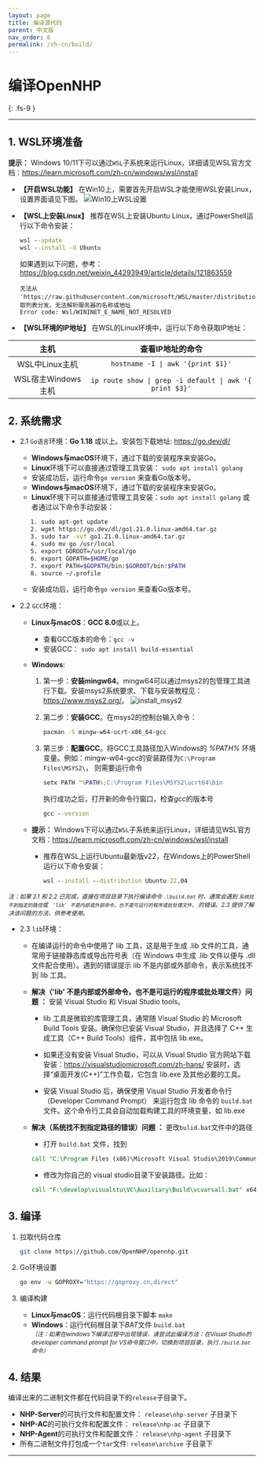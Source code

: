 ```yaml
---
layout: page
title: 编译源代码
parent: 中文版
nav_order: 6
permalink: /zh-cn/build/
---
```


# 编译OpenNHP
{: .fs-9 }

---

## 1. WSL环境准备

**提示：** Windows 10/11下可以通过`WSL`子系统来运行Linux，详细请见WSL官方文档：<https://learn.microsoft.com/zh-cn/windows/wsl/install>

- **【开启WSL功能】** 在Win10上，需要首先开启WSL才能使用WSL安装Linux，设置界面请见下图。
   ![Win10上WSL设置](/images/win10wsl.png)
- **【WSL上安装Linux】** 推荐在WSL上安装Ubuntu Linux，通过PowerShell运行以下命令安装：

   ```bat
   wsl --update
   wsl --install -d Ubuntu
   ```

   如果遇到以下问题，参考：<https://blog.csdn.net/weixin_44293949/article/details/121863559>

   ```text
   无法从 'https://raw.githubusercontent.com/microsoft/WSL/master/distributions/DistributionInfo.json’提取列表分发。无法解析服务器的名称或地址
   Error code: Wsl/WININET_E_NAME_NOT_RESOLVED
   ```

- **【WSL环境的IP地址】** 在WSL的Linux环境中，运行以下命令获取IP地址：

|        主机        |                    查看IP地址的命令                     |
| :----------------: | :-----------------------------------------------------: |
|   WSL中Linux主机   |            `hostname -I \| awk '{print $1}'`            |
| WSL宿主Windows主机 | `ip route show \| grep -i default \| awk '{ print $3}'` |

## 2. 系统需求

- 2.1 `Go语言`环境：**Go 1.18** 或以上。安装包下载地址: <https://go.dev/dl/>
  - **Windows与macOS**环境下，通过下载的安装程序来安装Go。
  - **Linux**环境下可以直接通过管理工具安装： `sudo apt install golang ` 
  - 安装成功后，运行命令`go version` 来查看Go版本号。
  - **Windows与macOS**环境下，通过下载的安装程序来安装Go。
  - **Linux**环境下可以直接通过管理工具安装：`sudo apt install golang` 或者通过以下命令手动安装：

   ```bash
      1. sudo apt-get update
      2. wget https://go.dev/dl/go1.21.0.linux-amd64.tar.gz
      3. sudo tar -xvf go1.21.0.linux-amd64.tar.gz
      4. sudo mv go /usr/local
      5. export GOROOT=/usr/local/go
      6. export GOPATH=$HOME/go
      7. export PATH=$GOPATH/bin:$GOROOT/bin:$PATH
      8. source ~/.profile
   ```

  - 安装成功后，运行命令`go version` 来查看Go版本号。
- 2.2 `GCC`环境：
  - **Linux与macOS**：**GCC 8.0**或以上。
    - 查看GCC版本的命令：`gcc -v`
    - 安装GCC： `sudo apt install build-essential`
  - **Windows**:
    1. 第一步：**安装mingw64**。mingw64可以通过msys2的包管理工具进行下载。安装msys2系统要求、下载与安装教程见：<https://www.msys2.org/>。
    ![install_msys2](/images/install_msys2.png)

    2. 第二步：**安装GCC**。在msys2的控制台输入命令：

       ```bash
       pacman -S mingw-w64-ucrt-x86_64-gcc
       ```

    3. 第三步：**配置GCC**。将GCC工具路径加入Windows的 *%PATH%* 环境变量。例如：mingw-w64-gcc的安装路径为`C:\Program Files\MSYS2\`， 则需要运行命令

       ```bat
       setx PATH "%PATH%;C:\Program Files\MSYS2\ucrt64\bin
       ```
       执行成功之后，打开新的命令行窗口，检查*gcc*的版本号
       ```bat
       gcc --version
       ```

  - **提示：** Windows下可以通过`WSL`子系统来运行Linux，详细请见WSL官方文档：<https://learn.microsoft.com/zh-cn/windows/wsl/install> 
    - 推荐在WSL上运行Ubuntu最新版v22，在Windows上的PowerShell运行以下命令安装：
      ```bat
      wsl --install --distribution Ubuntu-22.04
      ```

<small>*注：如果 2.1 和 2.2 已完成，直接在项目目录下执行编译命令 `.\build.bat` 时，通常会遇到 `系统找不到指定的路径`或 ` 'lib' 不是内部或外部命令，也不是可运行的程序或批处理文件。` 的错误。2.3 提供了解决该问题的方法，供参考使用。*</small>

- 2.3 `lib`环境：


  - 在编译运行的命令中使用了 lib 工具，这是用于生成 .lib 文件的工具，通常用于链接静态库或导出符号表（在 Windows 中生成 .lib 文件以便与 .dll 文件配合使用）。遇到的错误提示 lib 不是内部或外部命令，表示系统找不到 lib 工具。
  
  - **解决（'lib' 不是内部或外部命令，也不是可运行的程序或批处理文件）问题 ：** 安装 Visual Studio 和 Visual Studio tools。

    - lib 工具是微软的库管理工具，通常随 Visual Studio 的 Microsoft Build Tools 安装。确保你已安装 Visual Studio，并且选择了 C++ 生成工具（C++ Build Tools）组件，其中包括 lib.exe。

    - 如果还没有安装 Visual Studio，可以从 Visual Studio 官方网站下载安装：https://visualstudiomicrosoft.com/zh-hans/ 安装时，选择“桌面开发(C++)”工作负载，它包含 lib.exe 及其他必要的工具。

    - 安装 Visual Studio 后，确保使用 Visual Studio 开发者命令行（Developer Command Prompt） 来运行包含 lib 命令的 `build.bat `文件。这个命令行工具会自动加载构建工具的环境变量，如 lib.exe
  
   - **解决（系统找不到指定路径的错误）问题 ：** 更改`bulid.bat`文件中的路径

     - 打开 `build.bat` 文件，找到
     ```bat
     call "C:\Program Files (x86)\Microsoft Visual Studio\2019\Community\VC\Auxiliary\Build\vcvarsall.bat" x64
     ```

     - 修改为你自己的 visual studio目录下安装路径。比如：
     ```bat
     call "F:\develop\visualstu\VC\Auxiliary\Build\vcvarsall.bat" x64
     ```

## 3. 编译

1. 拉取代码仓库

   ```bash
   git clone https://github.com/OpenNHP/opennhp.git
   ```

2. Go环境设置

   ```bash
   go env -w GOPROXY="https://goproxy.cn,direct"
   ```

3. 编译构建
   - **Linux与macOS**：运行代码根目录下脚本
   `make`
   - **Windows**：运行代码根目录下*BAT*文件
   `build.bat`<br>
   <small>*（注：如果在windows下编译过程中出现错误，请尝试此编译方法：在Visual Studio的developer command prompt for VS命令窗口中，切换到项目目录，执行`./build.bat`命令）*</small>

## 4. 结果

编译出来的二进制文件都在代码目录下的`release`子目录下。

- **NHP-Server**的可执行文件和配置文件： `release\nhp-server` 子目录下
- **NHP-AC**的可执行文件和配置文件： `release\nhp-ac` 子目录下
- **NHP-Agent**的可执行文件和配置文件： `release\nhp-agent` 子目录下
- 所有二进制文件打包成一个`tar`文件:  `release\archive` 子目录下

--- 
